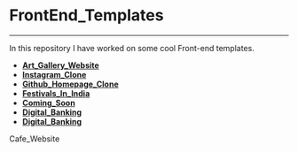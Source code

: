 # **FrontEnd_Templates**

___________________________


In this repository I have worked on some cool Front-end templates.


 - **[Art_Gallery_Website](https://ashket980.github.io/FrontEnd_Templates/Art_Gallery_Website/index.html)**
 - **[Instagram_Clone](https://ashket980.github.io/FrontEnd_Templates/Instagram_Clone/index.html)**
 - **[Github_Homepage_Clone](https://ashket980.github.io/FrontEnd_Templates/Github_Homepage_Clone/index.html)**
 - **[Festivals_In_India](https://ashket980.github.io/FrontEnd_Templates/Festivals_In_India/index.html)**
 - **[Coming_Soon](https://ashket980.github.io/FrontEnd_Templates/Coming_Soon/index.html)**
 - **[Digital_Banking](https://ashket980.github.io/FrontEnd_Templates/Digital_Banking/index.html)**
 - **[Digital_Banking](https://ashket980.github.io/FrontEnd_Templates/Digital_Banking/index.html)**
 
 Cafe_Website
